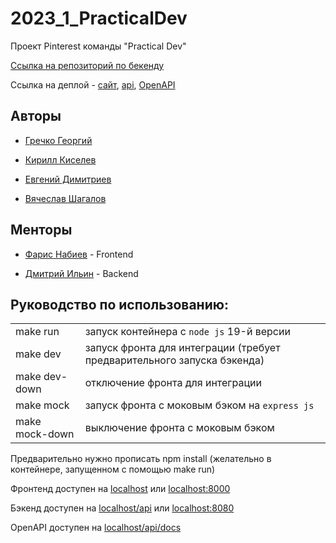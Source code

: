 # 2023_1_PracticalDev

Проект Pinterest команды "Practical Dev"

[Ссылка на репозиторий по бекенду](https://github.com/go-park-mail-ru/2023_1_PracticalDev)

Ссылка на деплой - [сайт](http://pickpin.ru), [api](http://pickpin.ru/api), [OpenAPI](http://pickpin.ru/api/docs)
## Авторы 

- [Гречко Георгий](https://github.com/geogreck)

- [Кирилл Киселев](https://github.com/t1d333)

- [Евгений Димитриев](https://github.com/UjinIaly)

- [Вячеслав Шагалов](https://github.com/SlavaShagalov)

## Менторы

- [Фарис Набиев](https://github.com/rflban) - Frontend

- [Дмитрий Ильин](https://github.com/Neytrinoo) - Backend



## Руководство по использованию:

|                |                                                                         |
|----------------|-------------------------------------------------------------------------|
| make run       | запуск контейнера с `node js` 19-й версии                               |
| make dev       | запуск фронта для интеграции (требует предварительного запуска бэкенда) |
| make dev-down  | отключение фронта для интеграции                                        |
| make mock      | запуск фронта с моковым бэком на `express js`                           |
| make mock-down | выключение фронта с моковым бэком                                       |

Предварительно нужно прописать npm install (желательно в контейнере, запущенном с помощью make run)

Фронтенд доступен на [localhost](http://localhost) или [localhost:8000](http://localhost:8000)

Бэкенд доступен на [localhost/api](http://localhost/api) или [localhost:8080](http://localhost:8080)

OpenAPI доступен на [localhost/api/docs](http://localhost/api/docs)
